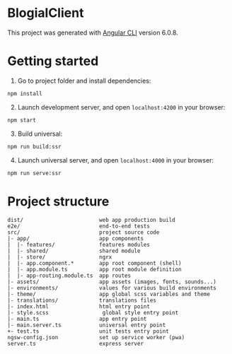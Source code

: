 # BlogialClient

This project was generated with [Angular CLI](https://github.com/angular/angular-cli) version 6.0.8.

# Getting started

1. Go to project folder and install dependencies:
 ```sh
 npm install
 ```

2. Launch development server, and open `localhost:4200` in your browser:
 ```sh
 npm start
 ```
3. Build universal:
  ```sh
  npm run build:ssr
  ```
4. Launch universal server, and open `localhost:4000` in your browser:
  ```sh
  npm run serve:ssr
  ```

# Project structure

```
dist/                        web app production build
e2e/                         end-to-end tests
src/                         project source code
|- app/                      app components
|  |- features/              features modules
|  |- shared/                shared module
|  |- store/                 ngrx
|  |- app.component.*        app root component (shell)
|  |- app.module.ts          app root module definition
|  |- app-routing.module.ts  app routes
|- assets/                   app assets (images, fonts, sounds...)
|- environments/             values for various build environments
|- theme/                    app global scss variables and theme
|- translations/             translations files
|- index.html                html entry point
|- style.scss                 global style entry point
|- main.ts                   app entry point
|- main.server.ts            universal entry point
+- test.ts                   unit tests entry point
ngsw-config.json             set up service worker (pwa)
server.ts                    express server
```
